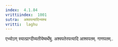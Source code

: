 ```yaml
---
index:  4.1.84
vrittiindex:  1001
sutra:  अश्वपत्यादिभ्यश्च
vritti:  laghu 
---
```


एभ्योऽण् स्यात्प्राग्दीव्यतीयेष्वर्थेषु. अश्वपतेरपत्यादि आश्वपतम्. गाणपतम्..

